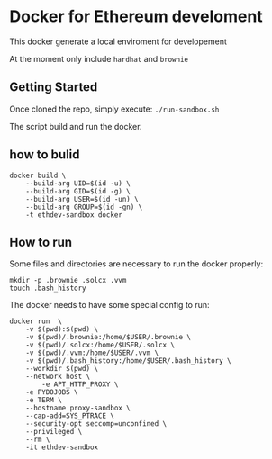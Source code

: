 # Docker for Ethereum develoment

This docker generate a local enviroment for developement

At the moment only include `hardhat` and `brownie`

## Getting Started

Once cloned the repo, simply execute: `./run-sandbox.sh`

The script build and run the docker.

## how to bulid
```
docker build \
    --build-arg UID=$(id -u) \
    --build-arg GID=$(id -g) \
    --build-arg USER=$(id -un) \
    --build-arg GROUP=$(id -gn) \
    -t ethdev-sandbox docker
```

## How to run

Some files and directories are necessary to run the docker properly:
```
mkdir -p .brownie .solcx .vvm
touch .bash_history
```

The docker needs to have some special config to run:
```
docker run  \
	-v $(pwd):$(pwd) \
	-v $(pwd)/.brownie:/home/$USER/.brownie \
	-v $(pwd)/.solcx:/home/$USER/.solcx \
	-v $(pwd)/.vvm:/home/$USER/.vvm \
	-v $(pwd)/.bash_history:/home/$USER/.bash_history \
	--workdir $(pwd) \
	--network host \
       	-e APT_HTTP_PROXY \
	-e PYDOJOBS \
	-e TERM \
	--hostname proxy-sandbox \
	--cap-add=SYS_PTRACE \
	--security-opt seccomp=unconfined \
	--privileged \
	--rm \
	-it ethdev-sandbox
```
